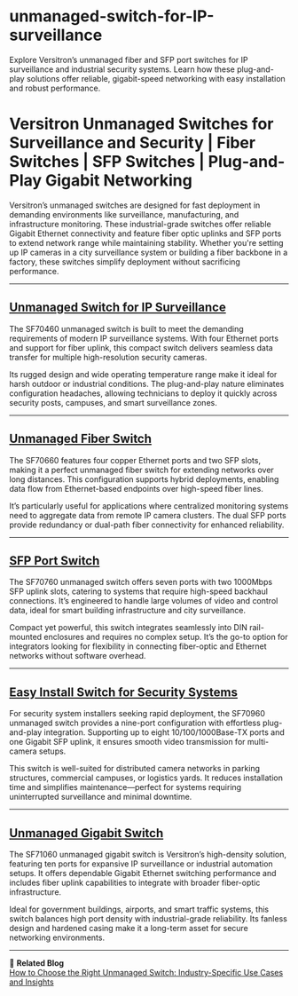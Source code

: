 # unmanaged-switch-for-IP-surveillance
Explore Versitron’s unmanaged fiber and SFP port switches for IP surveillance and industrial security systems. Learn how these plug-and-play solutions offer reliable, gigabit-speed networking with easy installation and robust performance.

# Versitron Unmanaged Switches for Surveillance and Security | Fiber Switches | SFP Switches | Plug-and-Play Gigabit Networking

Versitron’s unmanaged switches are designed for fast deployment in demanding environments like surveillance, manufacturing, and infrastructure monitoring. These industrial-grade switches offer reliable Gigabit Ethernet connectivity and feature fiber optic uplinks and SFP ports to extend network range while maintaining stability. Whether you're setting up IP cameras in a city surveillance system or building a fiber backbone in a factory, these switches simplify deployment without sacrificing performance.

---

## [Unmanaged Switch for IP Surveillance](https://www.versitron.com/products/sf70460-4port-unmanaged-industrial-switch)

The SF70460 unmanaged switch is built to meet the demanding requirements of modern IP surveillance systems. With four Ethernet ports and support for fiber uplink, this compact switch delivers seamless data transfer for multiple high-resolution security cameras.

Its rugged design and wide operating temperature range make it ideal for harsh outdoor or industrial conditions. The plug-and-play nature eliminates configuration headaches, allowing technicians to deploy it quickly across security posts, campuses, and smart surveillance zones.

---

## [Unmanaged Fiber Switch](https://www.versitron.com/products/sf70660-6port-unmanaged-industrial-switch-4101001000-21001g-sfp-slots)

The SF70660 features four copper Ethernet ports and two SFP slots, making it a perfect unmanaged fiber switch for extending networks over long distances. This configuration supports hybrid deployments, enabling data flow from Ethernet-based endpoints over high-speed fiber lines.

It’s particularly useful for applications where centralized monitoring systems need to aggregate data from remote IP camera clusters. The dual SFP ports provide redundancy or dual-path fiber connectivity for enhanced reliability.

---

## [SFP Port Switch](https://www.versitron.com/products/sf70760-7port-unmanaged-industrial-switch)

The SF70760 unmanaged switch offers seven ports with two 1000Mbps SFP uplink slots, catering to systems that require high-speed backhaul connections. It’s engineered to handle large volumes of video and control data, ideal for smart building infrastructure and city surveillance.

Compact yet powerful, this switch integrates seamlessly into DIN rail-mounted enclosures and requires no complex setup. It’s the go-to option for integrators looking for flexibility in connecting fiber-optic and Ethernet networks without software overhead.

---

## [Easy Install Switch for Security Systems](https://www.versitron.com/products/sf70960-9port-unmanaged-industrial-switch)

For security system installers seeking rapid deployment, the SF70960 unmanaged switch provides a nine-port configuration with effortless plug-and-play integration. Supporting up to eight 10/100/1000Base-TX ports and one Gigabit SFP uplink, it ensures smooth video transmission for multi-camera setups.

This switch is well-suited for distributed camera networks in parking structures, commercial campuses, or logistics yards. It reduces installation time and simplifies maintenance—perfect for systems requiring uninterrupted surveillance and minimal downtime.

---

## [Unmanaged Gigabit Switch](https://www.versitron.com/products/sf71060-10port-unmanaged-industrial-switch)

The SF71060 unmanaged gigabit switch is Versitron’s high-density solution, featuring ten ports for expansive IP surveillance or industrial automation setups. It offers dependable Gigabit Ethernet switching performance and includes fiber uplink capabilities to integrate with broader fiber-optic infrastructure.

Ideal for government buildings, airports, and smart traffic systems, this switch balances high port density with industrial-grade reliability. Its fanless design and hardened casing make it a long-term asset for secure networking environments.

---

📘 **Related Blog**  
[How to Choose the Right Unmanaged Switch: Industry-Specific Use Cases and Insights](https://www.versitron.com/blogs/post/how-to-choose-the-right-unmanaged-switch-industry-specific-use-cases-and-insights)
